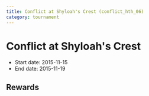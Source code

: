 ```yaml
---
title: Conflict at Shyloah's Crest (conflict_hth_06)
category: tournament
---
```

# Conflict at Shyloah's Crest

  * Start date: 2015-11-15
  * End date: 2015-11-19

## Rewards


